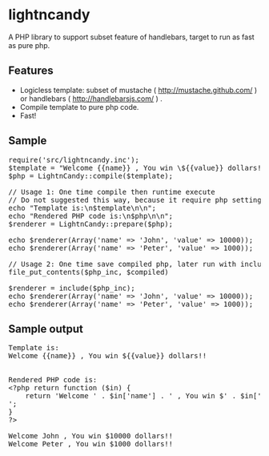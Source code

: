 lightncandy
===========

A PHP library to support subset feature of handlebars, target to run as fast as pure php.

Features
--------

* Logicless template: subset of mustache ( http://mustache.github.com/ ) or handlebars ( http://handlebarsjs.com/ ) .
* Compile template to pure php code.
* Fast!

Sample
------
<pre>
require('src/lightncandy.inc');
$template = "Welcome {{name}} , You win \${{value}} dollars!!\n";
$php = LightnCandy::compile($template);

// Usage 1: One time compile then runtime execute
// Do not suggested this way, because it require php setting allow_url_fopen=1 , not secure.
echo "Template is:\n$template\n\n";
echo "Rendered PHP code is:\n$php\n\n";
$renderer = LightnCandy::prepare($php);

echo $renderer(Array('name' => 'John', 'value' => 10000));
echo $renderer(Array('name' => 'Peter', 'value' => 1000));

// Usage 2: One time save compiled php, later run with include
file_put_contents($php_inc, $compiled)

$renderer = include($php_inc);
echo $renderer(Array('name' => 'John', 'value' => 10000));
echo $renderer(Array('name' => 'Peter', 'value' => 1000));
</pre>

Sample output
-------------
<pre>
Template is:
Welcome {{name}} , You win ${{value}} dollars!!


Rendered PHP code is:
&lt;?php return function ($in) {
    return 'Welcome ' . $in['name'] . ' , You win $' . $in['value'] . ' dollars!!
';
}
?&gt;

Welcome John , You win $10000 dollars!!
Welcome Peter , You win $1000 dollars!!
</pre>
